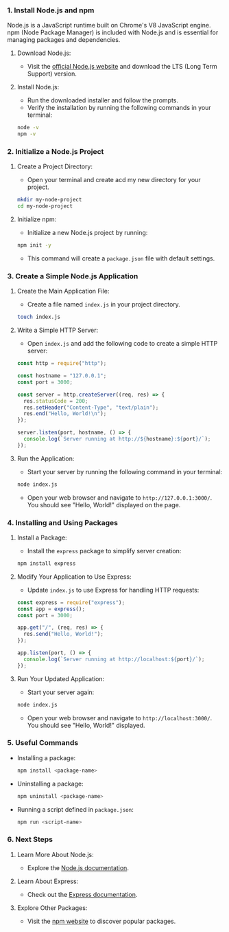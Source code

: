 ### 1. Install Node.js and npm

Node.js is a JavaScript runtime built on Chrome's V8 JavaScript engine. npm (Node Package Manager) is included with Node.js and is essential for managing packages and dependencies.

1. Download Node.js:

   - Visit the [official Node.js website](https://nodejs.org/) and download the LTS (Long Term Support) version.

2. Install Node.js:

   - Run the downloaded installer and follow the prompts.
   - Verify the installation by running the following commands in your terminal:

   ```sh
   node -v
   npm -v
   ```

### 2. Initialize a Node.js Project

1. Create a Project Directory:

   - Open your terminal and create acd my    new directory for your project.

   ```sh
   mkdir my-node-project
   cd my-node-project
   ```

2. Initialize npm:

   - Initialize a new Node.js project by running:

   ```sh
   npm init -y
   ```

   - This command will create a `package.json` file with default settings.

### 3. Create a Simple Node.js Application

1. Create the Main Application File:

   - Create a file named `index.js` in your project directory.

   ```sh
   touch index.js
   ```

2. Write a Simple HTTP Server:

   - Open `index.js` and add the following code to create a simple HTTP server:

   ```js
   const http = require("http");

   const hostname = "127.0.0.1";
   const port = 3000;

   const server = http.createServer((req, res) => {
     res.statusCode = 200;
     res.setHeader("Content-Type", "text/plain");
     res.end("Hello, World!\n");
   });

   server.listen(port, hostname, () => {
     console.log(`Server running at http://${hostname}:${port}/`);
   });
   ```

3. Run the Application:

   - Start your server by running the following command in your terminal:

   ```sh
   node index.js
   ```

   - Open your web browser and navigate to `http://127.0.0.1:3000/`. You should see "Hello, World!" displayed on the page.

### 4. Installing and Using Packages

1. Install a Package:

   - Install the `express` package to simplify server creation:

   ```sh
   npm install express
   ```

2. Modify Your Application to Use Express:

   - Update `index.js` to use Express for handling HTTP requests:

   ```js
   const express = require("express");
   const app = express();
   const port = 3000;

   app.get("/", (req, res) => {
     res.send("Hello, World!");
   });

   app.listen(port, () => {
     console.log(`Server running at http://localhost:${port}/`);
   });
   ```

3. Run Your Updated Application:

   - Start your server again:

   ```sh
   node index.js
   ```

   - Open your web browser and navigate to `http://localhost:3000/`. You should see "Hello, World!" displayed.

### 5. Useful Commands

- Installing a package:

  ```sh
  npm install <package-name>
  ```

- Uninstalling a package:

  ```sh
  npm uninstall <package-name>
  ```

- Running a script defined in `package.json`:

  ```sh
  npm run <script-name>
  ```

### 6. Next Steps

1. Learn More About Node.js:

   - Explore the [Node.js documentation](https://nodejs.org/en/docs/).

2. Learn About Express:

   - Check out the [Express documentation](https://expressjs.com/).

3. Explore Other Packages:
   - Visit the [npm website](https://www.npmjs.com/) to discover popular packages.
